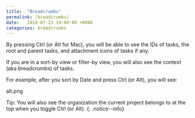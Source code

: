 ```yaml
---
title:  "Breadcrumbs"
permalink: /breadcrumbs/
date:   2019-07-23 19:00:00 +0800
categories: breadcrumbs
---
```

By pressing Ctrl (or Alt for Mac), you will be able to see the IDs of tasks, the root and parent tasks, and attachment icons of tasks if any.

If you are in a sort-by view or filter-by view, you will also see the context (aka breadcrumbs) of tasks.

For example, after you sort by Date and press Ctrl (or Alt), you will see:

alt.png

Tip: You will also see the organization the current project belongs to at the top when you toggle Ctrl (or Alt).
{: .notice--info}
